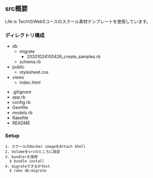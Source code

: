 ## src概要

Life is Tech!のWebSコースのスクール素材テンプレートを使用しています。

### ディレクトリ構成
- db
  - migrate
    + 20201024100426_create_samples.rb
  + schema.rb
- public
  + stylesheet.css
- views
  + indec.html
+ .gitignore
+ app.rb
+ config.rb
+ Gemfile
+ models.rb
+ Rakefile
+ README

### Setup

```
1. スクールのDocker imageをAttach Shell
2. Volumeをsrcのところに設定
3. bundlerを使用
  $ bundle install
4. migrateできるかTest
  $ rake db:migrate
```

